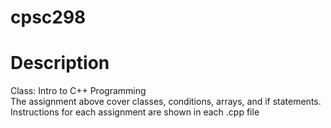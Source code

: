 # cpsc298
# Description 
Class: Intro to C++ Programming <br> 
The assignment above cover classes, conditions, arrays, and if statements. <br> 
Instructions for each assignment are shown in each .cpp file 
